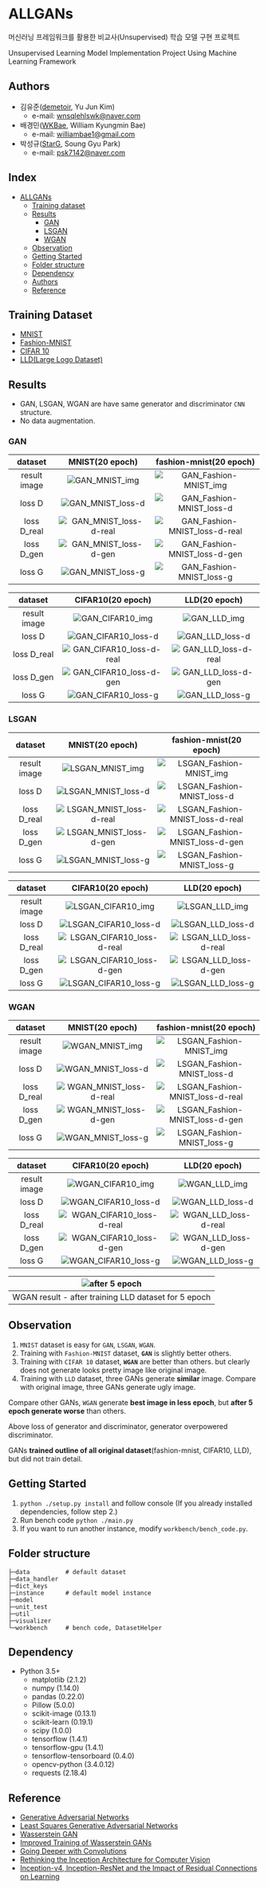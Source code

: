 # ALLGANs

머신러닝 프레임워크를 활용한 비교사(Unsupervised) 학습 모델 구현 프로젝트

Unsupervised Learning Model Implementation Project Using Machine Learning Framework

## Authors

- 김유준([demetoir](https://github.com/demetoir), Yu Jun Kim)
  - e-mail: wnsqlehlswk@naver.com
- 배경민([WKBae](https://github.com/WKBae), William Kyungmin Bae)
  - e-mail: williambae1@gmail.com
- 박성규([StarG](https://github.com/psk7142), Soung Gyu Park)
  - e-mail: psk7142@naver.com

## Index

- [ALLGANs](#allgans)
  - [Training dataset](#training-dataset)
  - [Results](#results)
    - [GAN](#gan)
    - [LSGAN](#lsgan)
    - [WGAN](#wgan)
  - [Observation](#observation)
  - [Getting Started](#getting-started)
  - [Folder structure](#folder-structure)
  - [Dependency](#dependency)
  - [Authors](#authors)
  - [Reference](#reference)

## Training Dataset

- [MNIST](http://yann.lecun.com/exdb/mnist/)
- [Fashion-MNIST](https://github.com/zalandoresearch/fashion-mnist)
- [CIFAR 10](https://www.cs.toronto.edu/~kriz/cifar.html)
- [LLD(Large Logo Dataset)](https://data.vision.ee.ethz.ch/cvl/lld/)

## Results

- GAN, LSGAN, WGAN are have same generator and discriminator `CNN` structure.
- No data augmentation.

### GAN

|   dataset    |             MNIST(20 epoch)              |         fashion-mnist(20 epoch)          |
| :----------: | :--------------------------------------: | :--------------------------------------: |
| result image |    ![GAN_MNIST_img](./result_images/GAN-MNIST.png)    | ![GAN_Fashion-MNIST_img](./result_images/GAN-fashion_mnist.png) |
|    loss D    | ![GAN_MNIST_loss-d](./result_images/GAN-MNIST-loss_D.png ) | ![GAN_Fashion-MNIST_loss-d](./result_images/GAN-fashion-mnist-loss_D.png) |
| loss D_real  | ![GAN_MNIST_loss-d-real](./result_images/GAN-MNIST-loss_D_real.png ) | ![GAN_Fashion-MNIST_loss-d-real](./result_images/GAN-fashion-mnist-loss_D_real.png) |
|  loss D_gen  | ![GAN_MNIST_loss-d-gen](./result_images/GAN-MNIST-loss_D_gen.png ) | ![GAN_Fashion-MNIST_loss-d-gen](./result_images/GAN-fashion-mnist-loss_D_gen.png) |
|    loss G    | ![GAN_MNIST_loss-g](./result_images/GAN-MNIST-loss_G.png ) | ![GAN_Fashion-MNIST_loss-g](./result_images/GAN-fashion-mnist-loss_G.png) |

|   dataset    |            CIFAR10(20 epoch)             |              LLD(20 epoch)               |
| :----------: | :--------------------------------------: | :--------------------------------------: |
| result image |   ![GAN_CIFAR10_img](./result_images/GAN-CIFAR10.png)   |     ![GAN_LLD_img](./result_images/GAN-LLD.png)     |
|    loss D    | ![GAN_CIFAR10_loss-d](./result_images/GAN-CIFAR10-loss_D.png) | ![GAN_LLD_loss-d](./result_images/GAN-LLD-loss_D.png)  |
| loss D_real  | ![GAN_CIFAR10_loss-d-real](./result_images/GAN-CIFAR10-loss_D_real.png) | ![GAN_LLD_loss-d-real](./result_images/GAN-LLD-loss_D_real.png) |
|  loss D_gen  | ![GAN_CIFAR10_loss-d-gen](./result_images/GAN-CIFAR10-loss_D_gen.png ) | ![GAN_LLD_loss-d-gen](./result_images/GAN-LLD-loss_D_gen.png) |
|    loss G    | ![GAN_CIFAR10_loss-g](./result_images/GAN-CIFAR10-loss_G.png ) | ![GAN_LLD_loss-g](./result_images/GAN-LLD-loss_G.png)  |

### LSGAN

|   dataset    |             MNIST(20 epoch)              |                  fashion-mnist(20 epoch) |
| :----------: | :--------------------------------------: | :--------------------------------------: |
| result image |   ![LSGAN_MNIST_img](./result_images/LSGAN-MNIST.png)   | ![LSGAN_Fashion-MNIST_img](./result_images/LSGAN-fashion_mnist.png) |
|    loss D    | ![LSGAN_MNIST_loss-d](./result_images/LSGAN-MNIST-loss_D.png ) | ![LSGAN_Fashion-MNIST_loss-d](./result_images/LSGAN-fashion-mnist-loss_D.png) |
| loss D_real  | ![LSGAN_MNIST_loss-d-real](./result_images/LSGAN-MNIST-loss_D_real.png ) | ![LSGAN_Fashion-MNIST_loss-d-real](./result_images/LSGAN-fashion-mnist-loss_D_real.png) |
|  loss D_gen  | ![LSGAN_MNIST_loss-d-gen](./result_images/LSGAN-MNIST-loss_D_gen.png ) | ![LSGAN_Fashion-MNIST_loss-d-gen](./result_images/LSGAN-fashion-mnist-loss_D_gen.png) |
|    loss G    | ![LSGAN_MNIST_loss-g](./result_images/LSGAN-MNIST-loss_G.png ) | ![LSGAN_Fashion-MNIST_loss-g](./result_images/LSGAN-fashion-mnist-loss_G.png) |

|   dataset    |            CIFAR10(20 epoch)             |                            LLD(20 epoch) |
| :----------: | :--------------------------------------: | :--------------------------------------: |
| result image |  ![LSGAN_CIFAR10_img](./result_images/LSGAN-CIFAR10.png)  |       ![LSGAN_LLD_img](./result_images/LSGAN-LLD.png) |
|    loss D    | ![LSGAN_CIFAR10_loss-d](./result_images/LSGAN-CIFAR10-loss_D.png) | ![LSGAN_LLD_loss-d](./result_images/LSGAN-LLD-loss_D.png) |
| loss D_real  | ![LSGAN_CIFAR10_loss-d-real](./result_images/LSGAN-CIFAR10-loss_D_real.png) | ![LSGAN_LLD_loss-d-real](./result_images/LSGAN-LLD-loss_D_real.png) |
|  loss D_gen  | ![LSGAN_CIFAR10_loss-d-gen](./result_images/LSGAN-CIFAR10-loss_D_gen.png ) | ![LSGAN_LLD_loss-d-gen](./result_images/LSGAN-LLD-loss_D_gen.png) |
|    loss G    | ![LSGAN_CIFAR10_loss-g](./result_images/LSGAN-CIFAR10-loss_G.png ) | ![LSGAN_LLD_loss-g](./result_images/LSGAN-LLD-loss_G.png) |

### WGAN

|   dataset    |             MNIST(20 epoch)              |                  fashion-mnist(20 epoch) |
| :----------: | :--------------------------------------: | :--------------------------------------: |
| result image |   ![WGAN_MNIST_img](./result_images/WGAN-MNIST.png)    | ![LSGAN_Fashion-MNIST_img](./result_images/WGAN-fashion_mnist.png) |
|    loss D    | ![WGAN_MNIST_loss-d](./result_images/WGAN-MNIST-loss_D.png ) | ![LSGAN_Fashion-MNIST_loss-d](./result_images/WGAN-fashion-mnist-loss_D.png) |
| loss D_real  | ![WGAN_MNIST_loss-d-real](./result_images/WGAN-MNIST-loss_D_real.png ) | ![LSGAN_Fashion-MNIST_loss-d-real](./result_images/WGAN-fashion-mnist-loss_D_real.png) |
|  loss D_gen  | ![WGAN_MNIST_loss-d-gen](./result_images/WGAN-MNIST-loss_D_gen.png ) | ![LSGAN_Fashion-MNIST_loss-d-gen](./result_images/WGAN-fashion-mnist-loss_D_gen.png) |
|    loss G    | ![WGAN_MNIST_loss-g](./result_images/WGAN-MNIST-loss_G.png ) | ![LSGAN_Fashion-MNIST_loss-g](./result_images/WGAN-fashion-mnist-loss_G.png) |

| dataset      | CIFAR10(20 epoch) | LLD(20 epoch)|
| :----------: | :--------------------------------------: | :--------------------------------------: |
| result image | ![WGAN_CIFAR10_img](./result_images/WGAN-CIFAR10.png)       |![WGAN_LLD_img](./result_images/WGAN-LLD.png)    |
| loss D       | ![WGAN_CIFAR10_loss-d](./result_images/WGAN-CIFAR10-loss_D.png) | ![WGAN_LLD_loss-d](./result_images/WGAN-LLD-loss_D.png) |
| loss D_real  | ![WGAN_CIFAR10_loss-d-real](./result_images/WGAN-CIFAR10-loss_D_real.png) | ![WGAN_LLD_loss-d-real](./result_images/WGAN-LLD-loss_D_real.png) |
| loss D_gen   | ![WGAN_CIFAR10_loss-d-gen](./result_images/WGAN-CIFAR10-loss_D_gen.png ) | ![WGAN_LLD_loss-d-gen](./result_images/WGAN-LLD-loss_D_gen.png) |
| loss G       | ![WGAN_CIFAR10_loss-g](./result_images/WGAN-CIFAR10-loss_G.png ) | ![WGAN_LLD_loss-g](./result_images/WGAN-LLD-loss_G.png) |

| ![after 5 epoch](./result_images/WGAN-LLD_35000iter.png ) |
| :----------: |
| WGAN result - after training LLD dataset for 5 epoch|

## Observation

1. `MNIST` dataset is easy for `GAN`, `LSGAN`, `WGAN`.
2. Training with `Fashion-MNIST` dataset, **`GAN`** is slightly better others.
3. Training with `CIFAR 10` dataset, **`WGAN`** are better than others. but clearly does not generate looks pretty image like original image.
4. Training with `LLD` dataset, three GANs generate **similar** image.
    Compare with original image, three GANs generate ugly image.

Compare other GANs, `WGAN` generate **best image in less epoch**, but **after 5 epoch generate worse** than others.

Above loss of generator and discriminator, generator overpowered discriminator.

GANs **trained outline of all original dataset**(fashion-mnist, CIFAR10, LLD), but did not train detail.

## Getting Started

1. `python ./setup.py install` and follow console (If you already installed dependencies, follow step 2.)
2. Run bench code `python ./main.py`
3. If you want to run another instance, modify `workbench/bench_code.py`.

## Folder structure

```terminal
├─data          # default dataset
├─data_handler
├─dict_keys
├─instance      # default model instance
├─model
├─unit_test
├─util
├─visualizer
└─workbench     # bench code, DatasetHelper
```

## Dependency

- Python 3.5+
  - matplotlib (2.1.2)
  - numpy (1.14.0)
  - pandas (0.22.0)
  - Pillow (5.0.0)
  - scikit-image (0.13.1)
  - scikit-learn (0.19.1)
  - scipy (1.0.0)
  - tensorflow (1.4.1)
  - tensorflow-gpu (1.4.1)
  - tensorflow-tensorboard (0.4.0)
  - opencv-python (3.4.0.12)
  - requests (2.18.4)

## Reference

- [Generative Adversarial Networks](https://arxiv.org/abs/1406.2661)
- [Least Squares Generative Adversarial Networks](https://arxiv.org/abs/1611.04076)
- [Wasserstein GAN](https://arxiv.org/abs/1701.07875)
- [Improved Training of Wasserstein GANs](https://arxiv.org/abs/1704.00028)
- [Going Deeper with Convolutions](https://arxiv.org/abs/1409.4842)
- [Rethinking the Inception Architecture for Computer Vision](https://arxiv.org/abs/1512.00567)
- [Inception-v4, Inception-ResNet and the Impact of Residual Connections on Learning](https://arxiv.org/abs/1602.07261)
